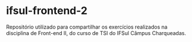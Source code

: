 # ifsul-frontend-2

Repositório utilizado para compartilhar os exercícios realizados na disciplina de Front-end II, do curso de TSI do IFSul Câmpus Charqueadas.
